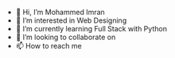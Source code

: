 - 👋 Hi, I’m Mohammed Imran
- 👀 I’m interested in Web Designing
- 🌱 I’m currently learning Full Stack with Python
- 💞️ I’m looking to collaborate on 
- 📫 How to reach me 


